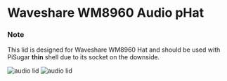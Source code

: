# Waveshare WM8960 Audio pHat

### Note
This lid is designed for Waveshare WM8960 Hat and should be used with PiSugar **thin** shell due to its socket on the downside.

![audio lid](https://github.com/PiSugar/pisugar-case-pihat-cap/blob/master/audio_cap/pisugar_audio_cap.JPG?raw=true)
![audio lid](https://github.com/PiSugar/pisugar-case-pihat-cap/blob/master/audio_cap/pisugar_audio_cap2.JPG?raw=true)
